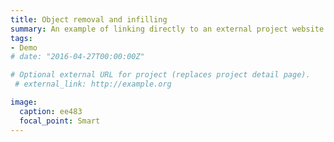 ```yaml
---
title: Object removal and infilling
summary: An example of linking directly to an external project website.
tags:
- Demo
# date: "2016-04-27T00:00:00Z"

# Optional external URL for project (replaces project detail page).
 # external_link: http://example.org

image:
  caption: ee483
  focal_point: Smart
---
```

